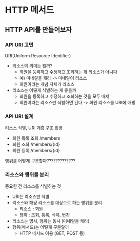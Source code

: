 # HTTP 메서드

## HTTP API를 만들어보자

### API URI 고민
URI(Uniform Resource Identifier)

- 리소스의 의미는 뭘까?
    - 회원을 등록하고 수정하고 조회하는 게 리소스가 아니다
    - 예) 미네랄을 캐라 -> 미네랄이 리소스
    - 회원이라는 개념 자체가 리소스
- 리소스는 어떻게 식별하는 게 좋을까
    - 회원을 등록하고 수정하고 조회하는 것을 모두 배제
    - 회원이라는 리소스만 식별하면 된다 -> 회원 리소스를 URI에 매핑

### API URI 설계
리소스 식별, URI 계층 구조 활용
- 회원 목록 조회 /members
- 회원 조회 /members/{id} 
- 회원 등록 /members/{id}

행위를 어떻게 구분할까?????????????
<br>

### 리소스와 행위를 분리
중요한 건 리소스를 식별하는 것
- URI는 리소스만 식별
- 리소스와 해당 리소스를 대상으로 하는 행위를 분리
    - 리소스 : 회원
    - 행위 : 조회, 등록, 삭제, 변경
- 리소스는 명사, 행위는 동사 (미네랄을 캐라)
- 행위(메서드)는 어떻게 구분할까
    - HTTP 메서드 이용 (GET, POST 등)